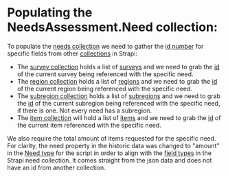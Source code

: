 # Populating the NeedsAssessment.Need collection:
To populate the [needs collection](./needs-collection.md) we need to gather the [id number](./id-number.md) for specific fields from other [collections](./collections.md) in Strapi:
- The [survey collection](./survey-collection.md) holds a list of [surveys](./surveys.md) and we need to grab the [id](./ids.md) of the current survey being referenced with the specific need.
- The [region collection](./region-collection.md) holds a list of [regions](./regions.md) and we need to grab the [id](./ids.md) of the current region being referenced with the specific need.
- The [subregion collection](./subregion-collection) holds a list of [subregions](./subregions.md) and we need to grab the [id](./ids.md) of the current subregion being referenced with the specific need, if there is one. Not every need has a subregion.
- The [item collection](./item-collection.md) will hold a list of [items](./items.md) and we need to grab the [id](./ids.md) of the current item referenced with the specific need.

We also require the total amount of items requested for the specific need. For clarity, the need property in the historic data was changed to "amount" in the [Need type](./types.md) for the script in order to align with the [field types](./field-types.md) in the Strapi need collection. It comes straight from the json data and does not have an id from another collection.